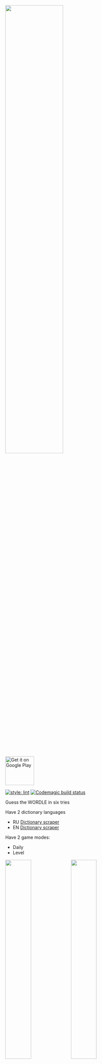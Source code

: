 <img src="https://raw.githubusercontent.com/Carapacik/WordlePlus/main/assets/images/splash_light.png" width="60%" />

<a href='https://play.google.com/store/apps/details?id=com.carapacik.wordly'><img alt='Get it on Google Play' src='https://play.google.com/intl/en_us/badges/images/generic/en_badge_web_generic.png' height='90px'/></a>

[![style: lint](https://img.shields.io/badge/style-lint-4BC0F5.svg)](https://pub.dev/packages/lint)
[![Codemagic build status](https://api.codemagic.io/apps/6228b05f8b3f4a000c890bd3/622c8c92de572f830ba91279/status_badge.svg)](https://codemagic.io/apps/6228b05f8b3f4a000c890bd3/622c8c92de572f830ba91279/latest_build)

Guess the WORDLE in six tries

Have 2 dictionary languages
- RU [Dictionary scraper](https://github.com/Carapacik/gufo-me-dictionary-scraper)
- EN [Dictionary scraper](https://github.com/Carapacik/cambridge-dictionary-scraper)

Have 2 game modes:
- Daily
- Level

<img src="https://raw.githubusercontent.com/Carapacik/WordlePlus/main/.github/screenshot_1.png" width="40%" /> <img src="https://raw.githubusercontent.com/Carapacik/WordlePlus/main/.github/screenshot_2.png" width="40%" />

<img src="https://raw.githubusercontent.com/Carapacik/WordlePlus/main/.github/screenshot_3.png" width="40%" /> <img src="https://raw.githubusercontent.com/Carapacik/WordlePlus/main/.github/screenshot_4.png" width="40%" />
